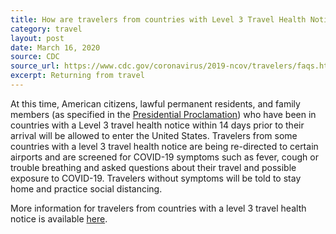 ```yaml
---
title: How are travelers from countries with Level 3 Travel Health Notices being screened when they enter the United States?
category: travel
layout: post
date: March 16, 2020
source: CDC
source_url: https://www.cdc.gov/coronavirus/2019-ncov/travelers/faqs.html
excerpt: Returning from travel
---
```


At this time, American citizens, lawful permanent residents, and family members (as specified in the <a href="https://www.whitehouse.gov/presidential-actions/proclamation-suspension-entry-immigrants-nonimmigrants-certain-additional-persons-pose-risk-transmitting-2019-novel-coronavirus/">Presidential Proclamation</a>) who have been in countries with a Level 3 travel health notice within 14 days prior to their arrival will be allowed to enter the United States. Travelers from some countries with a level 3 travel health notice are being re-directed to certain airports and are screened for COVID-19 symptoms such as fever, cough or trouble breathing and asked questions about their travel and possible exposure to COVID-19. Travelers without symptoms will be told to stay home and practice social distancing.

More information for travelers from countries with a level 3 travel health notice is available <a href="https://www.cdc.gov/coronavirus/2019-ncov/travelers/after-travel-precautions.html"> here</a>.
